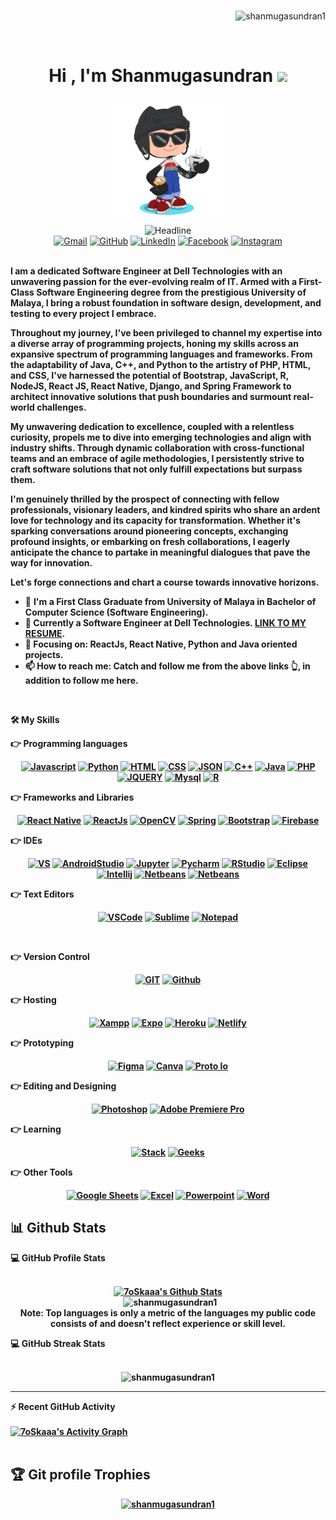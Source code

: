 
<br>

<p align="right"><img src="https://komarev.com/ghpvc/?username=shanmugasundran1&label=Profile%20views&color=0e75b6&style=flat"
    alt="shanmugasundran1" /> 
  </p>
  <br>
  
<h1 align="center">Hi , I'm Shanmugasundran <img src="https://media.giphy.com/media/hvRJCLFzcasrR4ia7z/giphy.gif" width="35"></h1>

<div>
    <div align=center>
        <img src="https://raw.githubusercontent.com/AhmedFathyDev/AhmedFathyDev/main/GitHub.png" alt="GitHub Octocat Drinking a Cup of Coffee" height="200">
    </div>
    <div align=center>
        <img src="https://readme-typing-svg.herokuapp.com?lines=Hi+There%2C+I'm+Shanmugasundran;Software+Engineering+Graduate;Web+Developer;Mobile+App+Developer;Problem+Solver;Passionate+Coder;Learner&center=true&width=500&height=50" alt="Headline" />
    </div>
    <div align=center>
<a href="mailto:shanmugasundran1@gmail.com"><img img src="https://img.shields.io/badge/gmail-%23EA4335.svg?style=flat&logo=gmail&logoColor=white" alt="Gmail"/></a>
<a href="https://github.com/shanmugasundran1"><img src="https://img.shields.io/badge/github-%23181717.svg?style=flat&logo=github&logoColor=white" alt="GitHub"/></a>
<a href="https://www.linkedin.com/in/shanmugasundran-ramachandran"><img src="https://img.shields.io/badge/linkedin-%230A66C2.svg?style=flat&logo=linkedin&logoColor=white" alt="LinkedIn"/></a>
<a href="https://www.facebook.com/shanmuga.sundran"><img src="https://img.shields.io/badge/facebook-%231877F2.svg?style=flat&logo=facebook&logoColor=white" alt="Facebook"/></a>
<a href="https://www.instagram.com/shanmuga_1/"><img src="https://img.shields.io/badge/instagram-%23E4405F.svg?style=flat&logo=instagram&logoColor=white" alt="Instagram"/></a>
    </div>
    <div align=left>
        <br>
        <p>
            <strong>
		    I am a dedicated Software Engineer at Dell Technologies with an unwavering passion for the ever-evolving realm of IT. Armed with a First-Class Software Engineering degree from the prestigious University of Malaya, I bring a robust foundation in software design, development, and testing to every project I embrace.

Throughout my journey, I've been privileged to channel my expertise into a diverse array of programming projects, honing my skills across an expansive spectrum of programming languages and frameworks. From the adaptability of Java, C++, and Python to the artistry of PHP, HTML, and CSS, I've harnessed the potential of Bootstrap, JavaScript, R, NodeJS, React JS, React Native, Django, and Spring Framework to architect innovative solutions that push boundaries and surmount real-world challenges.

My unwavering dedication to excellence, coupled with a relentless curiosity, propels me to dive into emerging technologies and align with industry shifts. Through dynamic collaboration with cross-functional teams and an embrace of agile methodologies, I persistently strive to craft software solutions that not only fulfill expectations but surpass them.

I'm genuinely thrilled by the prospect of connecting with fellow professionals, visionary leaders, and kindred spirits who share an ardent love for technology and its capacity for transformation. Whether it's sparking conversations around pioneering concepts, exchanging profound insights, or embarking on fresh collaborations, I eagerly anticipate the chance to partake in meaningful dialogues that pave the way for innovation.

Let's forge connections and chart a course towards innovative horizons.
            </strong>
        </p>
        <ul>
            <li>🌱 <b>I'm a First Class Graduate from University of Malaya in Bachelor of Computer Science (Software Engineering).</li>
	    <li>🤔 <b>Currently a Software Engineer at Dell Technologies. <a href="https://drive.google.com/file/d/1M0xglTUVh4lmtNduJw5AG07SrsRG9yPg/view?usp=sharing">LINK TO MY RESUME</a>.</li>
            <li>🎯 <b>Focusing on</b>: ReactJs, React Native, Python and Java oriented projects.</li>
            <li>📫 <b>How to reach me</b>: Catch and follow me from the above links 👆, in addition to follow me here.</li>
        </ul>
    </div>
</div>


<br>


🛠️ My Skills
<br>

👉 Programming languages

<p align="center"> 
<a href=""><img alt="Javascript" src="https://img.shields.io/badge/-JavaScript-05122A?style=flat&logo=javascript"></a>
<a href=""><img alt="Python" src="https://img.shields.io/badge/-Python-05122A?style=flat&logo=python"></a>
<a href=""><img alt="HTML" src="https://img.shields.io/badge/-HTML-05122A?style=flat&logo=HTML5"></a>  
<a href=""><img alt="CSS" src="https://img.shields.io/badge/-CSS-05122A?style=flat&logo=CSS3&logoColor=1572B6"></a>
<a href=""><img alt="JSON" src="https://img.shields.io/badge/-JSON-05122A?style=flat&logo=json&logoColor=white"></a>
<a href=""><img alt="C++" src="https://img.shields.io/badge/-C++-05122A?style=flat&logo=C%2B%2B&logoColor=00599C"></a>
<a href=""><img alt="Java" src="https://img.shields.io/badge/-Java-05122A?style=flat&logo=Java&logoColor=FFA518"></a>
<a href=""><img alt="PHP" src="https://img.shields.io/badge/-PHP-05122A?style=flat&logo=php&logoColor=777BB4"></a>
<a href=""><img alt="JQUERY" src="https://img.shields.io/badge/-JQuery-blue?style=flat&logo=jquery&link=https://github.com/BRdhanani"></a>
<a href=""><img alt="Mysql" src="https://img.shields.io/badge/-MySQL-05122A?style=flat&logo=mysql&logoColor=white"></a>
<a href=""><img alt="R" src="https://img.shields.io/badge/-R-05122A?style=flat&logo=R&logoColor=276DC3"></a>
</p>

👉 Frameworks and Libraries

<p align="center"> 
<a href=""><img alt="React Native" src="https://img.shields.io/badge/-React Native-05122A?style=flat&logo=react"></a>
<a href=""><img alt="ReactJs" src="https://img.shields.io/badge/-React Js-05122A?style=flat&logo=react"></a>
<a href=""><img alt="OpenCV" src="https://img.shields.io/badge/-OpenCV-05122A?style=flat&logo=opencv&logoColor=5C3EE8"></a>
<a href=""><img alt="Spring" src="https://img.shields.io/badge/-Spring Framework-05122A?style=flat&logo=spring&logoColor=green"></a>
<a href=""><img alt="Bootstrap" src="https://img.shields.io/badge/-Bootstrap-05122A?style=flat&logo=bootstrap&logoColor=563D7C"></a>
<a href=""><img alt="Firebase" src="https://img.shields.io/badge/-Firebase-05122A?style=flat&logo=firebase&logoColor=FFCA28"></a>
</p>


👉 IDEs

<p align="center">
<a href=""><img alt="VS" src="https://img.shields.io/badge/-Visual%20Studio%20-05122A?style=flat&logo=visual-studio-code&logoColor=purple"></a>
<a href=""><img alt="AndroidStudio" src="https://img.shields.io/badge/-Android%20Studio-05122A?style=flat&logo=android-studio&logoColor=3DDC84"></a>
<a href=""><img alt="Jupyter" src="https://img.shields.io/badge/-Jupyter%20Notebook-05122A?style=flat&logo=jupyter&logoColor=F37626"></a>
<a href=""><img alt="Pycharm" src="https://img.shields.io/badge/pycharm-143?logo=pycharm&logoColor=black&color=05122A&labelColor=green"></a>
<a href=""><img alt="RStudio" src="https://img.shields.io/badge/-RStudio-05122A?style=flat&logo=rstudio"></a>
<a href=""><img alt="Eclipse" src="https://img.shields.io/badge/-Eclipse-05122A?style=flat&logo=eclipse-ide&logoColor=white"></a>
<a href=""><img alt="Intellij" src="https://img.shields.io/badge/IntelliJ&nbsp;IDEA-000000.svg?logo=intellij-idea&logoColor=white"></a>
<a href=""><img alt="Netbeans" src="https://img.shields.io/badge/NetBeansIDE-05122A.svg?logo=apache-netbeans-ide&logoColor=white"></a>
<a href=""><img alt="Netbeans" src="https://img.shields.io/badge/Adobe%20Dreamweaver-05122A.svg?style=flat&logo=Adobe%20Dreamweaver&logoColor=green"></a>
</p>


👉 Text Editors

<p align="center">
<a href=""><img alt="VSCode" src="https://img.shields.io/badge/-Visual%20Studio%20Code-05122A?style=flat&logo=visual-studio-code&logoColor=007ACC"></a>
<a href=""><img alt="Sublime" src="https://img.shields.io/badge/-Sublime%20Text-05122A?style=flat&logo=sublime-text&logoColor=FF9800"></a>
<a href=""><img alt="Notepad" src="https://img.shields.io/badge/Notepad++-05122A.svg?logo=notepad%2B%2B&logoColor=white"></a>
</p>
<br/>


👉 Version Control
<p align="center">
<a href=""><img alt="GIT" src="https://img.shields.io/badge/-Git-05122A?style=flat&logo=git"></a>
<a href=""><img alt="Github" src="https://img.shields.io/badge/-GitHub-05122A?style=flat&logo=github"></a>
</p>


👉 Hosting
<p align="center">
<a href=""><img alt="Xampp" src="https://img.shields.io/badge/Xampp-F37623?style=flat&logo=xampp&logoColor=white"/></a> 
<a href=""><img alt="Expo" src="https://img.shields.io/badge/expo-1C1E24?style=flat&logo=expo&logoColor=#D04A37"/></a> 
<a href=""><img alt="Heroku" src="https://img.shields.io/badge/Heroku-430098?style=flat&logo=heroku&logoColor=white"></a>
<a href=""><img alt="Netlify" src="https://img.shields.io/badge/Netlify-00C7B7?style=flat&logo=netlify&logoColor=white"></a>
</p>


👉 Prototyping
<p align="center">
<a href=""><img alt="Figma" src="https://img.shields.io/badge/Figma-F24E1E?style=flat&logo=figma&logoColor=white"></a>
<a href=""><img alt="Canva" src="https://img.shields.io/badge/Canva-%2300C4CC.svg?style=flat&logo=Canva&logoColor=white"/></a>
<a href=""><img alt="Proto Io" src="https://img.shields.io/badge/Proto.io-161637?style=flat&logo=proto.io&logoColor=00e5ff"></a>
</p>


👉 Editing and Designing
<p align="center">
<a href=""><img alt="Photoshop" src="https://img.shields.io/badge/-Photoshop-05122A?style=flat&logo=adobe-photoshop"></a>
<a href=""><img alt="Adobe Premiere Pro" src="https://img.shields.io/badge/Adobe Premiere Pro-05122A.svg?style=flat&logo=adobepremierepro&logoColor=purple"/></a>
</p>


👉 Learning
<p align="center">
<a href=""><img alt="Stack" src="https://img.shields.io/badge/-Stack%20Overflow-FE7A16?style=flat&logo=stack-overflow&logoColor=white"></a>
<a href=""><img alt="Geeks" src="https://img.shields.io/badge/geeksforgeeks-%230F9D58.svg?style=flat&logo=geeksforgeeks&logoColor=white"></a>
</p>


👉 Other Tools
<p align="center">
<a href=""><img alt="Google Sheets" src="https://img.shields.io/badge/Google%20Sheets%20-%2334A853.svg?style=flat&logo=google%20sheets&logoColor=white"></a>
<a href=""><img alt="Excel" src="https://img.shields.io/badge/Microsoft_Excel-217346?style=flat&logo=microsoft-excel&logoColor=white"></a>
<a href=""><img alt="Powerpoint" src="https://img.shields.io/badge/Microsoft_PowerPoint-B7472A?style=flat&logo=microsoft-powerpoint&logoColor=white"></a>
<a href=""><img alt="Word" src="https://img.shields.io/badge/Microsoft_Word-2B579A?style=flat&logo=microsoft-word&logoColor=white"></a>
</p>



## 📊 Github Stats

  <summary><b>💻 GitHub Profile Stats</b></summary>
  <br/>
  <p align="center">
    <a href="https://github.com/anuraghazra/github-readme-stats"><img alt="7oSkaaa's Github Stats" src="https://github-readme-stats.vercel.app/api?username=shanmugasundran1&show_icons=true&count_private=true&theme=algolia" height="192px"/></a>
<br/>
  &nbsp;
	  <img src="https://github-readme-stats.vercel.app/api/top-langs?username=shanmugasundran1&langs_count=10&show_icons=true&locale=en&layout=compact&theme=algolia" alt="shanmugasundran1" height="192px"/>
  <br/>
  <b>Note:</b> Top languages is only a metric of the languages my public code consists of and doesn't reflect experience or skill level.
  </p>
  
   <summary><b>💻 GitHub Streak Stats</b></summary>
<br>
<p align="center"><img src="https://github-readme-streak-stats.herokuapp.com/?user=shanmugasundran1&theme=algolia" alt="shanmugasundran1" /></p>


----

  <summary><b>⚡ Recent GitHub Activity</b></summary>
  <br/>
   <a href="https://github.com/shanmugasundran1"><img alt="7oSkaaa's Activity Graph" src="https://activity-graph.herokuapp.com/graph?username=shanmugasundran1&custom_title=shanmugasundran1's%20Contribution%20Graph&theme=react-dark" /></a>
  <br/>

<br/>

## :trophy: Git profile Trophies

<p align="center"> <a href="https://github.com/ryo-ma/github-profile-trophy"><img src="https://github-profile-trophy.vercel.app/?username=shanmugasundran1&layout=compact&theme=algolia" alt="shanmugasundran1" /></a> </p>


<br>


<br>
